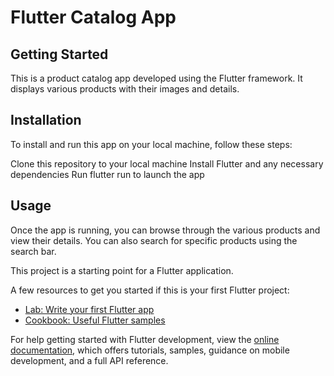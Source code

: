 # Flutter Catalog App


## Getting Started

This is a product catalog app developed using the Flutter framework. It displays various products with their images and details.

## Installation
To install and run this app on your local machine, follow these steps:

Clone this repository to your local machine
Install Flutter and any necessary dependencies
Run flutter run to launch the app

## Usage
Once the app is running, you can browse through the various products and view their details. You can also search for specific products using the search bar.

This project is a starting point for a Flutter application.

A few resources to get you started if this is your first Flutter project:

- [Lab: Write your first Flutter app](https://docs.flutter.dev/get-started/codelab)
- [Cookbook: Useful Flutter samples](https://docs.flutter.dev/cookbook)

For help getting started with Flutter development, view the
[online documentation](https://docs.flutter.dev/), which offers tutorials,
samples, guidance on mobile development, and a full API reference.
